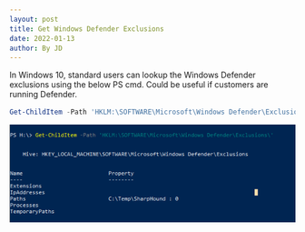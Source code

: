 ```yaml
---
layout: post
title: Get Windows Defender Exclusions
date: 2022-01-13
author: By JD
---
```


<p>In Windows 10, standard users can lookup the Windows Defender exclusions using the below PS cmd. Could be useful if customers are running Defender.</p>

~~~powershell
Get-ChildItem -Path 'HKLM:\SOFTWARE\Microsoft\Windows Defender\Exclusions\'
~~~

![PowerShell-Get-ChildItem-Output](/assets/PSgetchilditem.png)